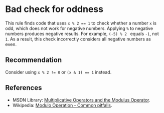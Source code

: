 # Bad check for oddness
This rule finds code that uses `x % 2 == 1` to check whether a number `x` is odd, which does not work for negative numbers. Applying `%` to negative numbers produces negative results. For example, `(-5) % 2 ` equals `-1`, not `1`. As a result, this check incorrectly considers all negative numbers as even.


## Recommendation
Consider using `x % 2 != 0` or `(x & 1) == 1` instead.


## References
* MSDN Library: [Multiplicative Operators and the Modulus Operator](https://docs.microsoft.com/en-us/cpp/cpp/multiplicative-operators-and-the-modulus-operator).
* Wikipedia: [Modulo Operation - Common pitfalls](http://en.wikipedia.org/wiki/Modulo_operation#Common_pitfalls).
